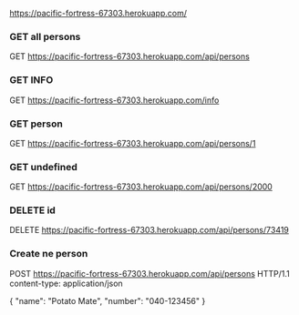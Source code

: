https://pacific-fortress-67303.herokuapp.com/

### GET all persons
GET https://pacific-fortress-67303.herokuapp.com/api/persons
### GET INFO
GET https://pacific-fortress-67303.herokuapp.com/info
### GET person
GET https://pacific-fortress-67303.herokuapp.com/api/persons/1
### GET undefined
GET https://pacific-fortress-67303.herokuapp.com/api/persons/2000
### DELETE id
DELETE https://pacific-fortress-67303.herokuapp.com/api/persons/73419
### Create ne person
POST https://pacific-fortress-67303.herokuapp.com/api/persons HTTP/1.1
content-type: application/json

{
    "name": "Potato Mate",
    "number": "040-123456"
}
###